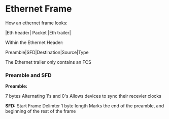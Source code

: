 # Ethernet Frame


How an ethernet frame looks: 

|Eth header|			Packet		 |Eth trailer|


Within the Ethernet Header:

Preamble|SFD|Destination|Source|Type

The Ethernet trailer only contains an FCS


### Preamble and SFD

**Preamble:**

7 bytes
Alternating 1's and 0's
Allows devices to sync their recevier clocks

**SFD:**
Start Frame Delimter
1 byte length
Marks the end of the preamble, and beginning of the rest of the frame
